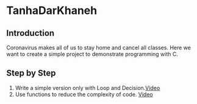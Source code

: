 # TanhaDarKhaneh

## Introduction
Coronavirus makes all of us to stay home and cancel all classes.
Here we want to create a simple project to demonstrate programming with C.

## Step by Step
1. Write a simple version only with Loop and Decision.[Video](https://youtu.be/i7tPhMz1BXM)
2. Use functions to reduce the complexity of code. [Video](https://youtu.be/msOIwGQukgY)
